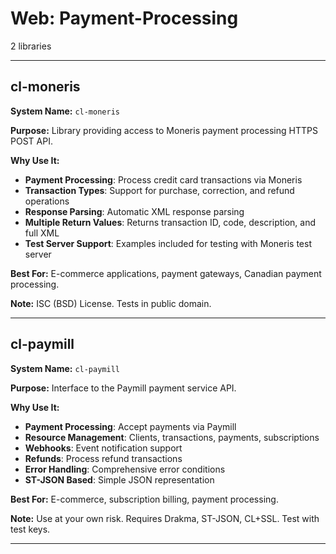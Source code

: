 # Web: Payment-Processing

2 libraries

---

## cl-moneris

**System Name:** `cl-moneris`

**Purpose:** Library providing access to Moneris payment processing HTTPS POST API.

**Why Use It:**
- **Payment Processing**: Process credit card transactions via Moneris
- **Transaction Types**: Support for purchase, correction, and refund operations
- **Response Parsing**: Automatic XML response parsing
- **Multiple Return Values**: Returns transaction ID, code, description, and full XML
- **Test Server Support**: Examples included for testing with Moneris test server

**Best For:** E-commerce applications, payment gateways, Canadian payment processing.

**Note:** ISC (BSD) License. Tests in public domain.

---


## cl-paymill

**System Name:** `cl-paymill`

**Purpose:** Interface to the Paymill payment service API.

**Why Use It:**
- **Payment Processing**: Accept payments via Paymill
- **Resource Management**: Clients, transactions, payments, subscriptions
- **Webhooks**: Event notification support
- **Refunds**: Process refund transactions
- **Error Handling**: Comprehensive error conditions
- **ST-JSON Based**: Simple JSON representation

**Best For:** E-commerce, subscription billing, payment processing.

**Note:** Use at your own risk. Requires Drakma, ST-JSON, CL+SSL. Test with test keys.

---



